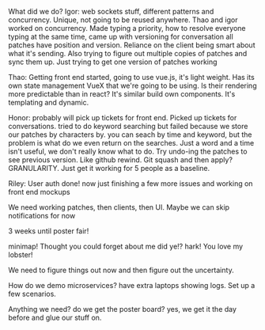 What did we do?
Igor: web sockets stuff, different patterns and concurrency. Unique, not going to be reused anywhere. Thao and igor worked 
on concurrency. Made typing a priority, how to resolve everyone typing at the same time, came up with versioning for conversation
all patches have position and version. Reliance on the client being smart about what it's sending.
Also trying to figure out multiple copies of patches and sync them up. Just trying to get one version of patches working

Thao: Getting front end started, going to use vue.js, it's light weight. Has its own state management VueX that we're going to 
be using. 
Is their rendering more predictable than in react? It's similar build own components. It's templating and dynamic.

Honor: probably will pick up tickets for front end. Picked up tickets for conversations.
tried to do keyword searching but failed because we store our patches by characters by. you can seach by time and keyword, but the 
problem is what do we even return on the searches. Just a word and a time isn't useful, we don't really know what to do.
Try undo-ing the patches to see previous version. Like github rewind. Git squash and then apply? GRANULARITY. Just get it working for 
5 people as a baseline.

Riley: User auth done! now just finishing a few more issues and working on front end mockups

We need working patches, then clients, then UI. Maybe we can skip notifications for now

3 weeks until  poster fair!

minimap! Thought you could forget about me did ye!? hark! You love my lobster!

We need to figure things out now and then figure out the uncertainty.

How do we demo microservices? have extra laptops showing logs. Set up a few scenarios.

Anything we need? do we get the poster board? yes, we get it the day before and glue our stuff on.
